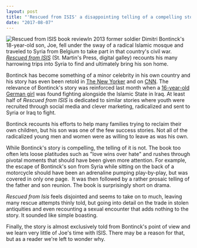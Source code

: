 ```yaml
---
layout: post
title: "'Rescued from ISIS' a disappointing telling of a compelling story"
date: "2017-08-07"
---
```


![Rescued from ISIS book review](images/51SjEHEY5fL._SX331_BO1204203200_-200x300.jpg)In 2013 former soldier Dimitri Bontinck's 18-year-old son, Joe, fell under the sway of a radical Islamic mosque and traveled to Syria from Belgium to take part in that country's civil war. [_Rescued from ISIS_](http://amzn.to/2uiQaRN) (St. Martin's Press, digital galley) recounts his many harrowing trips into Syria to find and ultimately bring his son home.

Bontinck has become something of a minor celebrity in his own country and his story has even been retold in [The New Yorker](http://www.newyorker.com/magazine/2015/06/01/journey-to-jihad) and on [CNN](http://www.cnn.com/2014/06/25/world/meast/syria-father-finds-son/index.html). The relevance of Bontinck's story was reinforced last month when a [16-year-old German girl](https://www.theguardian.com/world/2017/jul/19/isis-mosul-missing-german-girl-linda-wenzel) was found fighting alongside the Islamic State in Iraq. At least half of _Rescued from ISIS_ is dedicated to similar stories where youth were recruited through social media and clever marketing, radicalized and sent to Syria or Iraq to fight.

Bontinck recounts his efforts to help many families trying to reclaim their own children, but his son was one of the few success stories. Not all of the radicalized young men and women were as willing to leave as was his own.

While Bontinck's story is compelling, the telling of it is not. The book too often lets loose platitudes such as "love wins over hate" and rushes through pivotal moments that should have been given more attention. For example, the escape of Bontinck's son from Syria while sitting on the back of a motorcycle should have been an adrenaline pumping play-by-play, but was covered in only one page.  It was then followed by a rather prosaic telling of the father and son reunion. The book is surprisingly short on drama.

_Rescued from Isis_ feels disjointed and seems to take on to much, leaving many rescue attempts thinly told, but going into detail on the trade in stolen antiquities and even recounting a sexual encounter that adds nothing to the story. It sounded like simple boasting.

Finally, the story is almost exclusively told from Bontinck's point of view and we learn very little of Joe's time with ISIS. There may be a reason for that, but as a reader we're left to wonder why.
